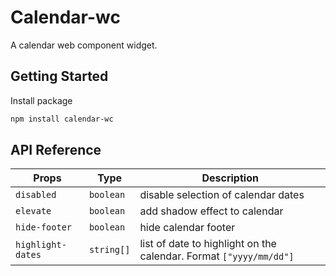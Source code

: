 
# Calendar-wc

A calendar web component widget.


## Getting Started

Install package

```bash
npm install calendar-wc
```

## API Reference

| Props             | Type       | Description                                                        |
| ------------------| -----------| -------------------------------------------------------------------|
| `disabled`        | `boolean`  | disable selection of calendar dates                                |
| `elevate`         | `boolean`  | add shadow effect to calendar                                      |
| `hide-footer`     | `boolean`  | hide calendar footer                                               |
| `highlight-dates` | `string[]` | list of date to highlight on the calendar. Format `["yyyy/mm/dd"]` |


